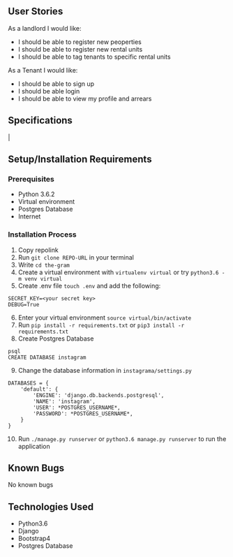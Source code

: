 

## User Stories
As a landlord I would like:
* I should be able to register new peoperties
* I should be able to register new rental units
* I should be able to tag tenants to specific rental units

As a Tenant I would like:
* I should be able to sign up
* I should be able login
* I should be able to view my profile and arrears


## Specifications
|
## Setup/Installation Requirements

### Prerequisites
* Python 3.6.2
* Virtual environment
* Postgres Database
* Internet


### Installation Process
1. Copy repolink
2. Run `git clone REPO-URL` in your terminal
3. Write `cd the-gram`
4. Create a virtual environment with `virtualenv virtual` or try `python3.6 -m venv virtual`
5. Create .env file `touch .env` and add the following:
```
SECRET_KEY=<your secret key>
DEBUG=True
```
6. Enter your virtual environment `source virtual/bin/activate`
7. Run `pip install -r requirements.txt` or `pip3 install -r requirements.txt`
8. Create Postgres Database

```
psql
CREATE DATABASE instagram
```
9. Change the database information in `instagrama/settings.py`
```
DATABASES = {
    'default': {
        'ENGINE': 'django.db.backends.postgresql',
        'NAME': 'instagram',
        'USER': *POSTGRES_USERNAME*,
        'PASSWORD': *POSTGRES_USERNAME*,
    }
}
```
10. Run `./manage.py runserver` or `python3.6 manage.py runserver` to run the application


## Known Bugs

No known bugs


## Technologies Used
- Python3.6
- Django
- Bootstrap4
- Postgres Database

